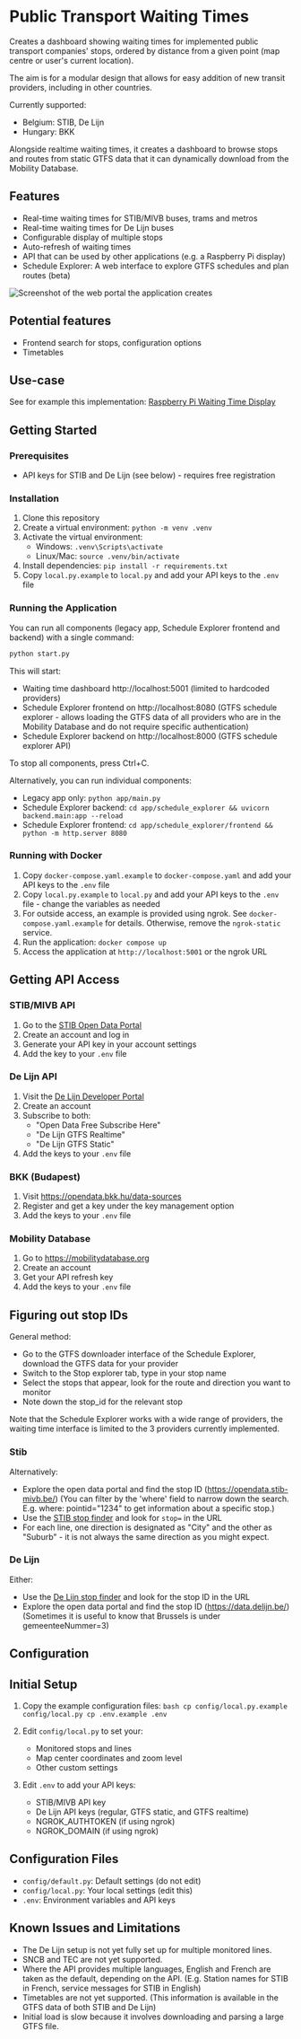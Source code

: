 # Public Transport Waiting Times

Creates a dashboard showing waiting times for implemented public transport companies' stops, ordered by distance from a given point (map centre or user's current location).

The aim is for a modular design that allows for easy addition of new transit providers, including in other countries.

Currently supported:
- Belgium: STIB, De Lijn
- Hungary: BKK

Alongside realtime waiting times, it creates a dashboard to browse stops and routes from static GTFS data that it can dynamically download from the Mobility Database.

## Features
- Real-time waiting times for STIB/MIVB buses, trams and metros
- Real-time waiting times for De Lijn buses
- Configurable display of multiple stops
- Auto-refresh of waiting times
- API that can be used by other applications (e.g. a Raspberry Pi display)
- Schedule Explorer: A web interface to explore GTFS schedules and plan routes (beta)

![Screenshot of the web portal the application creates](docs/images/webportal.png)

## Potential features
- Frontend search for stops, configuration options
- Timetables

## Use-case
See for example this implementation: [Raspberry Pi Waiting Time Display](https://github.com/bdamokos/rpi_waiting_time_display)


## Getting Started

### Prerequisites

- API keys for STIB and De Lijn (see below) - requires free registration

### Installation

1. Clone this repository
2. Create a virtual environment: `python -m venv .venv`
3. Activate the virtual environment:
   - Windows: `.venv\Scripts\activate`
   - Linux/Mac: `source .venv/bin/activate`
4. Install dependencies: `pip install -r requirements.txt`
5. Copy `local.py.example` to `local.py` and add your API keys to the `.env` file

### Running the Application

You can run all components (legacy app, Schedule Explorer frontend and backend) with a single command:

```bash
python start.py
```

This will start:
- Waiting time dashboard http://localhost:5001 (limited to hardcoded providers)
- Schedule Explorer frontend on http://localhost:8080 (GTFS schedule explorer - allows loading the GTFS data of all providers who are in the Mobility Database and do not require specific authentication)
- Schedule Explorer backend on http://localhost:8000 (GTFS schedule explorer API)

To stop all components, press Ctrl+C.

Alternatively, you can run individual components:
- Legacy app only: `python app/main.py`
- Schedule Explorer backend: `cd app/schedule_explorer && uvicorn backend.main:app --reload`
- Schedule Explorer frontend: `cd app/schedule_explorer/frontend && python -m http.server 8080`

### Running with Docker

1. Copy `docker-compose.yaml.example` to `docker-compose.yaml` and add your API keys to the `.env` file
2. Copy `local.py.example` to `local.py` and add your API keys to the `.env` file - change the variables as needed
3. For outside access, an example is provided using ngrok. See `docker-compose.yaml.example` for details. Otherwise, remove the `ngrok-static` service.
4. Run the application: `docker compose up`
5. Access the application at `http://localhost:5001` or the ngrok URL

## Getting API Access

### STIB/MIVB API

1. Go to the [STIB Open Data Portal](https://opendata.stib-mivb.be/)
2. Create an account and log in
3. Generate your API key in your account settings
4. Add the key to your `.env` file

### De Lijn API

1. Visit the [De Lijn Developer Portal](https://data.delijn.be/)
2. Create an account
3. Subscribe to both:
   - "Open Data Free Subscribe Here" 
   - "De Lijn GTFS Realtime"
   - "De Lijn GTFS Static"
4. Add the keys to your `.env` file

### BKK (Budapest)

1. Visit https://opendata.bkk.hu/data-sources
2. Register and get a key under the key management option
3. Add the keys to your `.env` file

### Mobility Database

1. Go to https://mobilitydatabase.org
2. Create an account
3. Get your API refresh key
4. Add the keys to your `.env` file


## Figuring out stop IDs

General method:

- Go to the GTFS downloader interface of the Schedule Explorer, download the GTFS data for your provider
- Switch to the Stop explorer tab, type in your stop name
- Select the stops that appear, look for the route and direction you want to monitor
- Note down the stop_id for the relevant stop

Note that the Schedule Explorer works with a wide range of providers, the waiting time interface is limited to the 3 providers currently implemented.
  
### Stib
Alternatively:
- Explore the open data portal and find the stop ID (https://opendata.stib-mivb.be/) (You can filter by the 'where' field to narrow down the search. E.g. where: pointid="1234" to get information about a specific stop.)
- Use the [STIB stop finder](https://www.stib-mivb.be/index.htm?l=fr) and look for `stop=` in the URL
- For each line, one direction is designated as "City" and the other as "Suburb" - it is not always the same direction as you might expect.

### De Lijn
Either:
- Use the [De Lijn stop finder](https://www.delijn.be/nl/haltes/) and look for the stop ID in the URL
- Explore the open data portal and find the stop ID (https://data.delijn.be/) (Sometimes it is useful to know that Brussels is under gemeenteeNummer=3)

## Configuration

## Initial Setup

1. Copy the example configuration files:   ```bash
   cp config/local.py.example config/local.py
   cp .env.example .env   ```

2. Edit `config/local.py` to set your:
   - Monitored stops and lines
   - Map center coordinates and zoom level
   - Other custom settings

3. Edit `.env` to add your API keys:
   - STIB/MIVB API key
   - De Lijn API keys (regular, GTFS static, and GTFS realtime)
   - NGROK_AUTHTOKEN (if using ngrok)
   - NGROK_DOMAIN (if using ngrok)

## Configuration Files

- `config/default.py`: Default settings (do not edit)
- `config/local.py`: Your local settings (edit this)
- `.env`: Environment variables and API keys

## Known Issues and Limitations

- The De Lijn setup is not yet fully set up for multiple monitored lines.
- SNCB and TEC are not yet supported.
- Where the API provides multiple languages, English and French are taken as the default, depending on the API. (E.g. Station names for STIB in French, service messages for STIB in English)
- Timetables are not yet supported. (This information is available in the GTFS data of both STIB and De Lijn)
- Initial load is slow because it involves downloading and parsing a large GTFS file.


